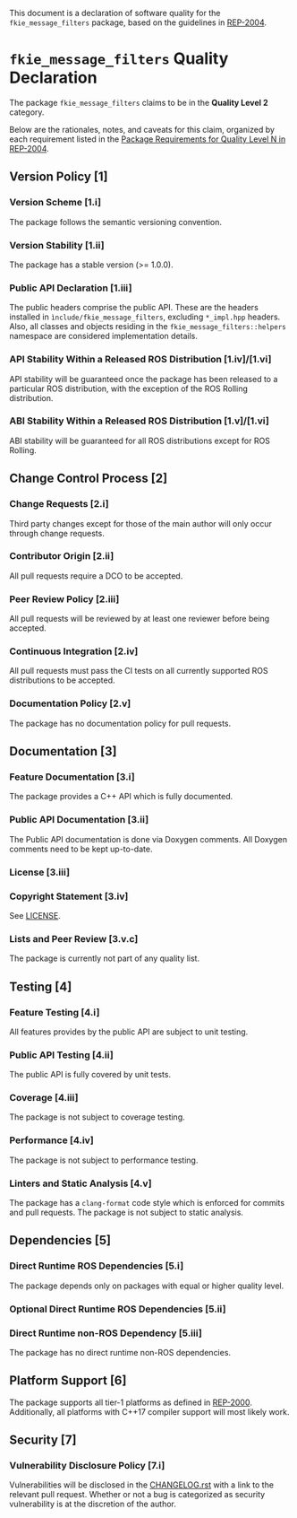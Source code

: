 This document is a declaration of software quality for the `fkie_message_filters` package, based on the guidelines in
[REP-2004](https://www.ros.org/reps/rep-2004.html).

# `fkie_message_filters` Quality Declaration

The package `fkie_message_filters` claims to be in the **Quality Level 2** category.

Below are the rationales, notes, and caveats for this claim, organized by each requirement listed in the [Package Requirements for Quality Level N in REP-2004](https://www.ros.org/reps/rep-2004.html).

## Version Policy [1]

### Version Scheme [1.i]

The package follows the semantic versioning convention.

### Version Stability [1.ii]

The package has a stable version (>= 1.0.0).

### Public API Declaration [1.iii]

The public headers comprise the public API. These are the headers installed in `ìnclude/fkie_message_filters`, excluding `*_impl.hpp` headers. Also, all classes and objects residing in the `fkie_message_filters::helpers` namespace are considered implementation details.

### API Stability Within a Released ROS Distribution [1.iv]/[1.vi]

API stability will be guaranteed once the package has been released to a particular ROS distribution, with the exception of the ROS Rolling distribution.

### ABI Stability Within a Released ROS Distribution [1.v]/[1.vi]

ABI stability will be guaranteed for all ROS distributions except for ROS Rolling.

## Change Control Process [2]

### Change Requests [2.i]

Third party changes except for those of the main author will only occur through change requests.

### Contributor Origin [2.ii]

All pull requests require a DCO to be accepted.

### Peer Review Policy [2.iii]

All pull requests will be reviewed by at least one reviewer before being accepted.

### Continuous Integration [2.iv]

All pull requests must pass the CI tests on all currently supported ROS distributions to be accepted.

### Documentation Policy [2.v]

The package has no documentation policy for pull requests.

## Documentation [3]

### Feature Documentation [3.i]

The package provides a C++ API which is fully documented.

### Public API Documentation [3.ii]

The Public API documentation is done via Doxygen comments. All Doxygen comments need to be kept up-to-date.

### License [3.iii]

### Copyright Statement [3.iv]

See [LICENSE](LICENSE).

### Lists and Peer Review [3.v.c]

The package is currently not part of any quality list.

## Testing [4]

### Feature Testing [4.i]

All features provides by the public API are subject to unit testing.

### Public API Testing [4.ii]

The public API is fully covered by unit tests.

### Coverage [4.iii]

The package is not subject to coverage testing.

### Performance [4.iv]

The package is not subject to performance testing.

### Linters and Static Analysis [4.v]

The package has a `clang-format` code style which is enforced for commits and pull requests. The package is not subject to static analysis.

## Dependencies [5]

### Direct Runtime ROS Dependencies [5.i]

The package depends only on packages with equal or higher quality level.

### Optional Direct Runtime ROS Dependencies [5.ii]

### Direct Runtime non-ROS Dependency [5.iii]

The package has no direct runtime non-ROS dependencies.

## Platform Support [6]

The package supports all tier-1 platforms as defined in [REP-2000](https://www.ros.org/reps/rep-2000.html#support-tiers).
Additionally, all platforms with C++17 compiler support will most likely work.

## Security [7]

### Vulnerability Disclosure Policy [7.i]

Vulnerabilities will be disclosed in the [CHANGELOG.rst](CHANGELOG.rst) with a link to the relevant pull request.
Whether or not a bug is categorized as security vulnerability is at the discretion of the author.
